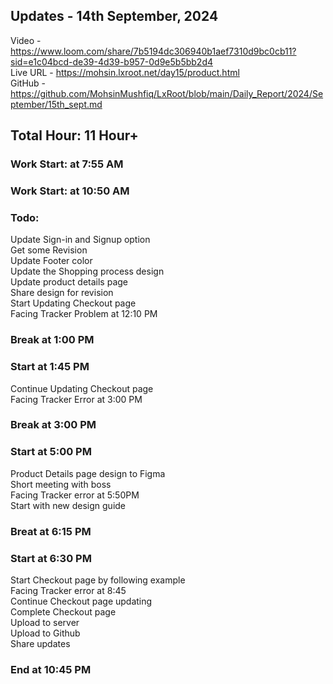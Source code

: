 <h2>Updates - 14th September, 2024</h2>

Video - https://www.loom.com/share/7b5194dc306940b1aef7310d9bc0cb11?sid=e1c04bcd-de39-4d39-b957-0d9e5b5bb2d4</br>
Live URL - https://mohsin.lxroot.net/day15/product.html </br>
GitHub - https://github.com/MohsinMushfiq/LxRoot/blob/main/Daily_Report/2024/September/15th_sept.md

<h2>Total Hour: 11 Hour+</h2>
<h3>Work Start: at 7:55 AM</h3>
<h3>Work Start: at 10:50 AM</h3>


<h3>Todo:</h3>
Update Sign-in and Signup option </br>
Get some Revision </br>
Update Footer color </br>
Update the Shopping process design </br>
Update product details page </br>
Share design for revision </br>
Start Updating Checkout page </br>
Facing Tracker Problem at 12:10 PM


<h3>Break at 1:00 PM</h3>


<h3>Start at 1:45 PM</h3>

Continue Updating Checkout page </br>
Facing Tracker Error at 3:00 PM
 

<h3>Break at 3:00 PM</h3>


<h3>Start at 5:00 PM</h3>
Product Details page design to Figma </br>
Short meeting with boss </br>
Facing Tracker error at 5:50PM </br>
Start with new design guide


<h3>Breat at 6:15 PM</h3>


<h3>Start at 6:30 PM</h3>
Start Checkout page by following example </br>
Facing Tracker error at 8:45 </br>
Continue Checkout page updating </br>
Complete Checkout page </br>
Upload to server </br>
Upload to Github </br>
Share updates


<h3>End at 10:45 PM</h3>

